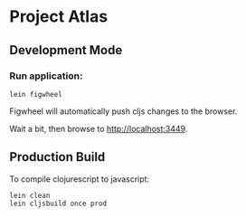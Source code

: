 # Project Atlas

## Development Mode


### Run application:

```
lein figwheel
```

Figwheel will automatically push cljs changes to the browser.

Wait a bit, then browse to [http://localhost:3449](http://localhost:3449).


## Production Build

To compile clojurescript to javascript:

```
lein clean
lein cljsbuild once prod
```
